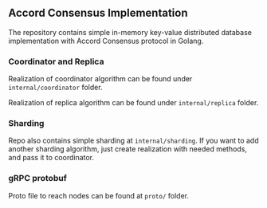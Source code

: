 ## Accord Consensus Implementation

The repository contains simple in-memory key-value distributed database implementation with Accord Consensus protocol in Golang.

### Coordinator and Replica

Realization of coordinator algorithm can be found under `internal/coordinator` folder.

Realization of replica algorithm can be found under `internal/replica` folder.

### Sharding

Repo also contains simple sharding at `internal/sharding`. If you want to add another sharding algorithm, just create realization with needed methods, and pass it to coordinator.

### gRPC protobuf

Proto file to reach nodes can be found at `proto/` folder.

